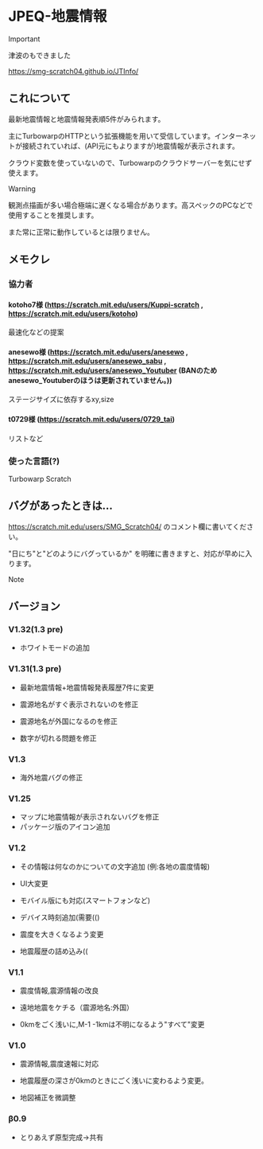 # JPEQ-地震情報 
> [!IMPORTANT]
> 津波のもできました
>
> https://smg-scratch04.github.io/JTInfo/

## これについて
最新地震情報と地震情報発表順5件がみられます。

主にTurbowarpのHTTPという拡張機能を用いて受信しています。インターネットが接続されていれば、(API元にもよりますが)地震情報が表示されます。

クラウド変数を使っていないので、Turbowarpのクラウドサーバーを気にせず使えます。

> [!WARNING]
> 観測点描画が多い場合極端に遅くなる場合があります。高スペックのPCなどで使用することを推奨します。
>
> また常に正常に動作しているとは限りません。

## メモクレ
### 協力者
#### kotoho7様 (https://scratch.mit.edu/users/Kuppi-scratch , https://scratch.mit.edu/users/kotoho)
最速化などの提案
#### anesewo様 (https://scratch.mit.edu/users/anesewo , https://scratch.mit.edu/users/anesewo_sabu , https://scratch.mit.edu/users/anesewo_Youtuber (BANのため anesewo_Youtuberのほうは更新されていません。))
ステージサイズに依存するxy,size
#### t0729様 (https://scratch.mit.edu/users/0729_tai)
リストなど


### 使った言語(?)
Turbowarp Scratch

## バグがあったときは...
https://scratch.mit.edu/users/SMG_Scratch04/ のコメント欄に書いてください。

"日にち"と"どのようにバグっているか" を明確に書きますと、対応が早めに入ります。
> [!Note]
> ## バージョン
>  ### V1.32(1.3 pre)
> - ホワイトモードの追加
>  ### V1.31(1.3 pre)
> - 最新地震情報+地震情報発表履歴7件に変更
>
> - 震源地名がすぐ表示されないのを修正
>
> - 震源地名が外国になるのを修正
>
> - 数字が切れる問題を修正
> 　  
> ### V1.3 
> - 海外地震バグの修正
> ### V1.25
> - マップに地震情報が表示されないバグを修正
> - パッケージ版のアイコン追加
> ### V1.2 
> - その情報は何なのかについての文字追加
> (例:各地の震度情報)
> - UI大変更
>
> - モバイル版にも対応(スマートフォンなど)
>
> - デバイス時刻追加(需要(()
>
> - 震度を大きくなるよう変更
>
> - 地震履歴の詰め込み((
> ### V1.1 
> - 震度情報,震源情報の改良
>
> - 遠地地震をケチる（震源地名:外国）
> 
> - 0kmをごく浅いに,M-1 -1kmは不明になるよう"すべて"変更
> ### V1.0 
> - 震源情報,震度速報に対応
>
> - 地震履歴の深さが0kmのときにごく浅いに変わるよう変更。
>
> - 地図補正を微調整
> ### β0.9 
> - とりあえず原型完成→共有
